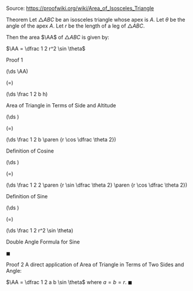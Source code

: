 # 

Source: https://proofwiki.org/wiki/Area_of_Isosceles_Triangle

Theorem
Let $\triangle ABC$ be an isosceles triangle whose apex is $A$.
Let $\theta$ be the angle of the apex $A$.
Let $r$ be the length of a leg of $\triangle ABC$.

Then the area $\AA$ of $\triangle ABC$ is given by:

$\AA = \dfrac 1 2 r^2 \sin \theta$


Proof 1














\(\ds \AA\)

\(=\)







\(\ds \frac 1 2 b h\)





Area of Triangle in Terms of Side and Altitude














\(\ds \)

\(=\)







\(\ds \frac 1 2 b \paren {r \cos \dfrac \theta 2}\)





Definition of Cosine














\(\ds \)

\(=\)







\(\ds \frac 1 2 2 \paren {r \sin \dfrac \theta 2} \paren {r \cos \dfrac \theta 2}\)





Definition of Sine














\(\ds \)

\(=\)







\(\ds \frac 1 2 r^2 \sin \theta\)





Double Angle Formula for Sine



$\blacksquare$


Proof 2
A direct application of Area of Triangle in Terms of Two Sides and Angle:

$\AA = \dfrac 1 2 a b \sin \theta$
where $a = b = r$.
$\blacksquare$





